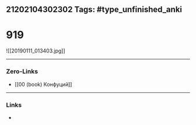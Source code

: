 21202104302302
Tags: #type_unfinished_anki 
---
# 919

![[20190111_013403.jpg]]

---
### Zero-Links
- [[00 (book) Конфуций]]
---
### Links
-
